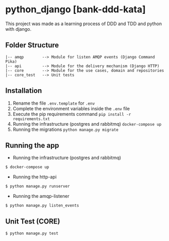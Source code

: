 # python_django [bank-ddd-kata]
This project was made as a learning process of DDD and TDD and python with django.

## Folder Structure
```
|-- amqp        --> Module for listen AMQP events (Django Command Pika)
|-- api         --> Module for the delivery mechanism (Django HTTP)
|-- core        --> Module for the use cases, domain and repositories
|-- core_test   --> Unit tests
```

## Installation
1. Rename the file `.env.template` for `.env`
2. Complete the environment variables inside the `.env` file
3. Execute the pip requirements command `pip install -r requirements.txt`
4. Running the infrastructure (postgres and rabbitmq) `docker-compose up`
5. Running the migrations `python manage.py migrate`

## Running the app
* Running the infrastructure (postgres and rabbitmq)
```bash
$ docker-compose up
```
* Running the http-api
```bash
$ python manage.py runserver
```
* Running the amqp-listener
```bash
$ python manage.py listen_events
```
## Unit Test (CORE)
```bash
$ python manage.py test 
```